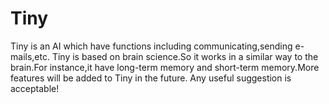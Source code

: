 # Tiny
Tiny is an AI which have functions including communicating,sending e-mails,etc.
Tiny is based on brain science.So it works in a similar way to the brain.For instance,it have long-term memory and short-term memory.More features will be added to Tiny in the future.
Any useful suggestion is acceptable!
